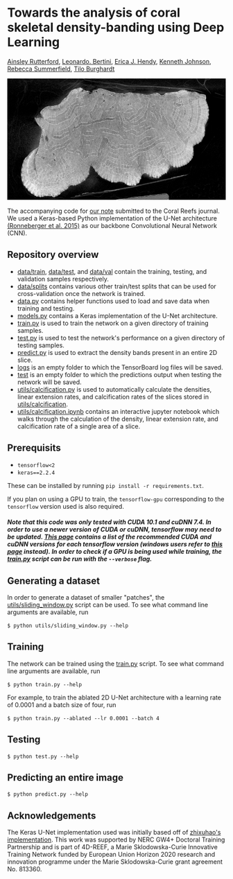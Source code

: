 # Towards the analysis of coral skeletal density-banding using Deep Learning

[Ainsley Rutterford](), [Leonardo. Bertini](), [Erica J. Hendy](), [Kenneth Johnson](), [Rebecca Summerfield](), [Tilo Burghardt]()

<p align="center">
  <img src="https://raw.githubusercontent.com/ainsleyrutterford/deep-learning-coral-analysis/master/coral.png" height=280>
</p>

The accompanying code for [our note]() submitted to the Coral Reefs journal. We used a Keras-based Python implementation of the U-Net architecture [(Ronneberger et al. 2015)](https://arxiv.org/abs/1505.04597) as our backbone Convolutional Neural Network (CNN).

## Repository overview

- [data/train](data/train), [data/test](data/test), and [data/val](data/val) contain the training, testing, and validation samples respectively.
- [data/splits](data/splits) contains various other train/test splits that can be used for cross-validation once the network is trained.
- [data.py](data.py) contains helper functions used to load and save data when training and testing.
- [models.py](models.py) contains a Keras implementation of the U-Net architecture.
- [train.py](train.py) is used to train the network on a given directory of training samples.
- [test.py](test.py) is used to test the network's performance on a given directory of testing samples.
- [predict.py](predict.py) is used to extract the density bands present in an entire 2D slice.
- [logs](logs) is an empty folder to which the TensorBoard log files will be saved.
- [test](test) is an empty folder to which the predictions output when testing the network will be saved.
- [utils/calcification.py](utils/calcification.py) is used to automatically calculate the densities, linear extension rates, and calcification rates of the slices stored in [utils/calcification](utils/calcification).
- [utils/calcification.ipynb](utils/calcification.ipynb) contains an interactive jupyter notebook which walks through the calculation of the density, linear extension rate, and calcification rate of a single area of a slice.

## Prerequisits

- `tensorflow<2`
- `keras==2.2.4`

These can be installed by running `pip install -r requirements.txt`.

If you plan on using a GPU to train, the `tensorflow-gpu` corresponding to the `tensorflow` version used is also required. 

##### Note that this code was only tested with CUDA 10.1 and cuDNN 7.4. In order to use a newer version of CUDA or cuDNN, tensorflow may need to be updated. [This page](https://www.tensorflow.org/install/source#tested_build_configurations) contains a list of the recommended CUDA and cuDNN versions for each tensorflow version (windows users refer to [this page](https://www.tensorflow.org/install/source_windows#tested_build_configurations) instead). In order to check if a GPU is being used while training, the [train.py](train.py) script can be run with the `--verbose` flag.

## Generating a dataset

In order to generate a dataset of smaller "patches", the [utils/sliding_window.py](utils/sliding_window.py) script can be used. To see what command line arguments are available, run

```
$ python utils/sliding_window.py --help
```

## Training

The network can be trained using the [train.py](train.py) script. To see what command line arguments are available, run

```
$ python train.py --help
```

For example, to train the ablated 2D U-Net architecture with a learning rate of 0.0001 and a batch size of four, run

```
$ python train.py --ablated --lr 0.0001 --batch 4
```

## Testing

```
$ python test.py --help
```

## Predicting an entire image

```
$ python predict.py --help
```

## Acknowledgements 

The Keras U-Net implementation used was initially based off of [zhixuhao's implementation](https://github.com/zhixuhao/unet). This work was supported by NERC GW4+ Doctoral Training Partnership and is part of 4D-REEF, a Marie Sklodowska-Curie Innovative Training Network funded by European Union Horizon 2020 research and innovation programme under the Marie Sklodowska-Curie grant agreement No. 813360.